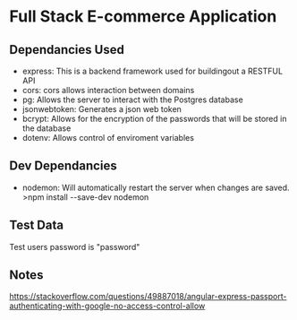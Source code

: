# Full Stack E-commerce Application

## Dependancies Used
- express: This is a backend framework  used for buildingout a RESTFUL API
- cors: cors allows interaction between domains
- pg: Allows the server to interact with the Postgres database
- jsonwebtoken: Generates a json web token
- bcrypt: Allows for the encryption of the passwords that will be stored in the database
- dotenv: Allows control of enviroment variables

## Dev Dependancies
- nodemon: Will automatically restart the server when changes are saved. >npm install --save-dev nodemon

## Test Data
Test users password is "password"

## Notes

https://stackoverflow.com/questions/49887018/angular-express-passport-authenticating-with-google-no-access-control-allow